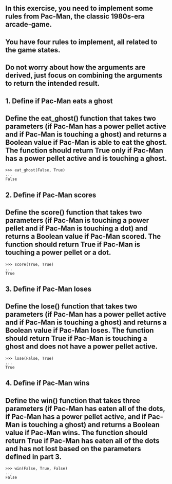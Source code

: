 ## In this exercise, you need to implement some rules from Pac-Man, the classic 1980s-era arcade-game.

## You have four rules to implement, all related to the game states.

##    Do not worry about how the arguments are derived, just focus on combining the arguments to return the intended result. <br>


## 1. Define if Pac-Man eats a ghost

## Define the eat_ghost() function that takes two parameters (if Pac-Man has a power pellet active and if Pac-Man is touching a ghost) and returns a Boolean value if Pac-Man is able to eat the ghost. The function should return True only if Pac-Man has a power pellet active and is touching a ghost.<br>
```
>>> eat_ghost(False, True)
...
False
```
## 2. Define if Pac-Man scores

## Define the score() function that takes two parameters (if Pac-Man is touching a power pellet and if Pac-Man is touching a dot) and returns a Boolean value if Pac-Man scored. The function should return True if Pac-Man is touching a power pellet or a dot.<br>
```
>>> score(True, True)
...
True
```
## 3. Define if Pac-Man loses

## Define the lose() function that takes two parameters (if Pac-Man has a power pellet active and if Pac-Man is touching a ghost) and returns a Boolean value if Pac-Man loses. The function should return True if Pac-Man is touching a ghost and does not have a power pellet active.<br>
```
>>> lose(False, True)
...
True
```
## 4. Define if Pac-Man wins

## Define the win() function that takes three parameters (if Pac-Man has eaten all of the dots, if Pac-Man has a power pellet active, and if Pac-Man is touching a ghost) and returns a Boolean value if Pac-Man wins. The function should return True if Pac-Man has eaten all of the dots and has not lost based on the parameters defined in part 3.<br>

```
>>> win(False, True, False)
...
False
```